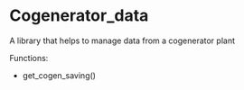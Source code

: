 # Cogenerator_data
A library that helps to manage data from a cogenerator plant

Functions:
- get_cogen_saving()

